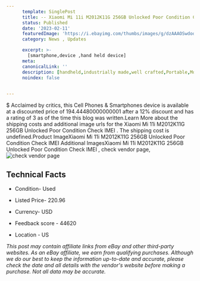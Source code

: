 ```yaml
---
      template: SinglePost
      title: -- Xiaomi Mi 11i M2012K11G 256GB Unlocked Poor Condition Check IMEI 
      status: Published
      date: '2023-02-11'
      featuredImage: 'https://i.ebayimg.com/thumbs/images/g/dzAAAOSwdodjigys/s-l225.jpg'
      category: News , Updates

      excerpt: >-
        [smartphone,device ,hand held device]
      meta:
      canonicalLink: ''
      description: [handheld,industrially made,well crafted,Portable,Mobile,Compact,Convenient,Lightweight,Maneuverable,Man-portable,Miniature,Carriable,Hand-held,Light,Holdable,Transportable,Mobile device,Pocket-sized,On-the-go,Wireless,Cordless,Compact size,Convenient size, smartphone,device ,hand held device]
      noindex: false

        
---
```

$
    Acclaimed by critics, this Cell Phones & Smartphones device is available at a discounted price of 194.44480000000001 after a 12% discount and has a rating of 3 as of the time this blog was written.Learn More about the shipping costs and additional image urls for the Xiaomi Mi 11i M2012K11G 256GB Unlocked Poor Condition Check IMEI . The shipping cost is undefined.Product ImageXiaomi Mi 11i M2012K11G 256GB Unlocked Poor Condition Check IMEI Additional ImagesXiaomi Mi 11i M2012K11G 256GB Unlocked Poor Condition Check IMEI , check vendor page, ![check vendor page](https://origin-galleryplus.ebayimg.com/ws/web/374384726919_2_0_1/225x225.jpg,https://origin-galleryplus.ebayimg.com/ws/web/374384726919_3_0_1/225x225.jpg,https://origin-galleryplus.ebayimg.com/ws/web/374384726919_4_0_1/225x225.jpg,https://origin-galleryplus.ebayimg.com/ws/web/374384726919_5_0_1/225x225.jpg,https://origin-galleryplus.ebayimg.com/ws/web/374384726919_6_0_1/225x225.jpg,https://origin-galleryplus.ebayimg.com/ws/web/374384726919_7_0_1/225x225.jpg)
    
    

 ## Technical Facts 



     
      

 - Condition- Used 


      

 - Listed Price- 220.96 


      

 - Currency- USD 


      

 - Feedback score - 44620 


      

 - Location - US 


      
      

 *_This post may contain affiliate links from eBay and other third-party websites. As an eBay affiliate, we earn from qualifying purchases. Although we do our best to keep the information up-to-date and accurate, please check the date and all details with the vendor's website before making a purchase. Not all data may be accurate._*



    
    
    
    
    